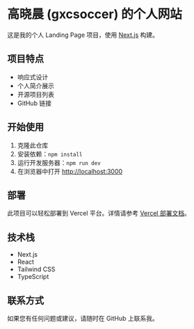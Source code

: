 # 高晓晨 (gxcsoccer) 的个人网站

这是我的个人 Landing Page 项目，使用 [Next.js](https://nextjs.org) 构建。

## 项目特点

- 响应式设计
- 个人简介展示
- 开源项目列表
- GitHub 链接

## 开始使用

1. 克隆此仓库
2. 安装依赖：`npm install`
3. 运行开发服务器：`npm run dev`
4. 在浏览器中打开 [http://localhost:3000](http://localhost:3000)

## 部署

此项目可以轻松部署到 Vercel 平台。详情请参考 [Vercel 部署文档](https://nextjs.org/docs/deployment)。

## 技术栈

- Next.js
- React
- Tailwind CSS
- TypeScript

## 联系方式

如果您有任何问题或建议，请随时在 GitHub 上联系我。
